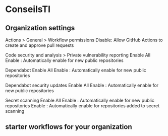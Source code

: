 # ConseilsTI

## Organization settings
Actions > General > Workflow permissions
Disable: Allow GitHub Actions to create and approve pull requests

Code security and analysis > 
Private vulnerability reporting
Enable All
Enable : Automatically enable for new public repositories

Dependabot
Enable All
Enable : Automatically enable for new public repositories

Dependabot security updates
Enable All
Enable : Automatically enable for new public repositories

Secret scanning
Enable All
Enable : Automatically enable for new public repositories
Enable : Automatically enable for repositories added to secret scanning

## starter workflows for your organization
